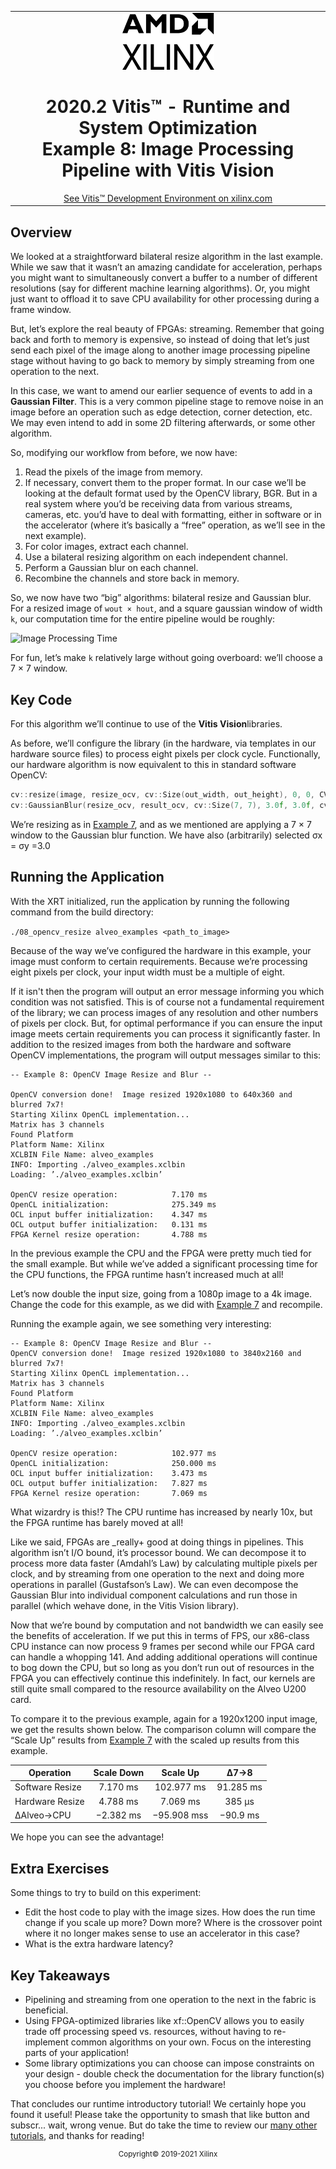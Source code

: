<table width="100%">
 <tr width="100%">
    <td align="center"><img src="https://raw.githubusercontent.com/Xilinx/Image-Collateral/main/xilinx-logo.png" width="30%"/><h1>2020.2 Vitis™ - Runtime and System Optimization<br />Example 8: Image Processing Pipeline with Vitis Vision</h1>
    <a href="https://www.xilinx.com/products/design-tools/vitis.html">See Vitis™ Development Environment on xilinx.com</a>
    </td>
 </tr>
</table>

## Overview

We looked at a straightforward bilateral resize algorithm in the last example.  While we saw that it wasn’t
an amazing candidate for acceleration, perhaps you might want to simultaneously convert a buffer to a number
of different resolutions (say for different machine learning algorithms).  Or, you might just want to offload
it to save CPU availability for other processing during a frame window.

But, let’s explore the real beauty of FPGAs: streaming.  Remember that going back and forth to memory is
expensive, so instead of doing that let’s just send each pixel of the image along to another image processing
pipeline stage without having to go back to memory by simply streaming from one operation to the next.

In this case, we want to amend our earlier sequence of events to add in a **Gaussian Filter**.  This is a
very common pipeline stage to remove noise in an image before an operation such as edge detection, corner
detection, etc.  We may even intend to add in some 2D filtering afterwards, or some other algorithm.

So, modifying our workflow from before, we now have:

1. Read the pixels of the image from memory.
2. If necessary, convert them to the proper format. In our case we’ll be looking at the default format used
   by the OpenCV library, BGR. But in a real system where you’d be receiving data from various streams,
   cameras, etc. you’d have to deal with formatting, either in software or in the accelerator (where it’s
   basically a “free” operation, as we’ll see in the next example).
3. For color images, extract each channel.
4. Use a bilateral resizing algorithm on each independent channel.
5. Perform a Gaussian blur on each channel.
6. Recombine the channels and store back in memory.

So, we now have two “big” algorithms: bilateral resize and Gaussian blur. For a resized image of `wout × hout`,
and a square gaussian window of width `k`, our computation time for the entire pipeline would be roughly:

![Image Processing Time](./images/08-formula-1.jpg)

For fun, let’s make `k` relatively large without going overboard: we’ll choose a 7 × 7 window.

## Key Code

For this algorithm we’ll continue to use of the **Vitis Vision**libraries.

As before, we’ll configure the library (in the hardware, via templates in our hardware source files) to process eight pixels per clock cycle.  Functionally, our hardware algorithm is now equivalent to this in standard software OpenCV:

```cpp
cv::resize(image, resize_ocv, cv::Size(out_width, out_height), 0, 0, CV_INTER_LINEAR);
cv::GaussianBlur(resize_ocv, result_ocv, cv::Size(7, 7), 3.0f, 3.0f, cv::BORDER_CONSTANT);
```

We’re resizing as in [Example 7](./07-image-resizing-with-vitis-vision.md), and as we mentioned are applying a
7 × 7 window to the Gaussian blur function.  We have also (arbitrarily) selected &sigma;x = &sigma;y =3.0

## Running the Application

With the XRT initialized, run the application by running the following command from the build directory:

`./08_opencv_resize alveo_examples <path_to_image>`

Because of the way we’ve configured the hardware in this example, your image must conform to certain requirements.  Because we’re processing eight pixels per clock, your input width must be a multiple of eight.

If it isn't then the program will output an error message informing you which condition was not satisfied.  This is of course not a fundamental requirement of the library; we can process images of any resolution and other numbers of pixels per clock.  But, for optimal performance if you can ensure the input image meets certain requirements you can process it significantly faster.  In addition to the resized images from both the hardware and software OpenCV implementations, the program will output messages similar to this:

```
-- Example 8: OpenCV Image Resize and Blur --

OpenCV conversion done!  Image resized 1920x1080 to 640x360 and blurred 7x7!
Starting Xilinx OpenCL implementation...
Matrix has 3 channels
Found Platform
Platform Name: Xilinx
XCLBIN File Name: alveo_examples
INFO: Importing ./alveo_examples.xclbin
Loading: ’./alveo_examples.xclbin’

OpenCV resize operation:            7.170 ms
OpenCL initialization:              275.349 ms
OCL input buffer initialization:    4.347 ms
OCL output buffer initialization:   0.131 ms
FPGA Kernel resize operation:       4.788 ms
```

In the previous example the CPU and the FPGA were pretty much tied for the small example.  But while we’ve added a significant processing time for the CPU functions, the FPGA runtime hasn’t increased much at all!

Let’s now double the input size, going from a 1080p image to a 4k image.  Change the code for this example, as we did with [Example 7](./07-image-resizing-with-vitis-vision.md) and recompile.

Running the example again, we see something very interesting:

```
-- Example 8: OpenCV Image Resize and Blur --
OpenCV conversion done!  Image resized 1920x1080 to 3840x2160 and blurred 7x7!
Starting Xilinx OpenCL implementation...
Matrix has 3 channels
Found Platform
Platform Name: Xilinx
XCLBIN File Name: alveo_examples
INFO: Importing ./alveo_examples.xclbin
Loading: ’./alveo_examples.xclbin’

OpenCV resize operation:            102.977 ms
OpenCL initialization:              250.000 ms
OCL input buffer initialization:    3.473 ms
OCL output buffer initialization:   7.827 ms
FPGA Kernel resize operation:       7.069 ms
```

What wizardry is this!? The CPU runtime has increased by nearly 10x, but the FPGA runtime has barely moved at
all!

Like we said, FPGAs are _really+ good at doing things in pipelines.  This algorithm isn’t I/O bound, it’s
processor bound.  We can decompose it to process more data faster (Amdahl’s Law) by calculating multiple
pixels per clock, and by streaming from one operation to the next and doing more operations in parallel
(Gustafson’s Law).  We can even decompose the Gaussian Blur into individual component calculations and run
those in parallel (which wehave done, in the Vitis Vision library).

Now that we’re bound by computation and not bandwidth we can easily see the benefits of acceleration.  If we
put this in terms of FPS, our x86-class CPU instance can now process 9 frames per second while our FPGA card
can handle a whopping 141.  And adding additional operations will continue to bog down the CPU, but so long
as you don’t run out of resources in the FPGA you can effectively continue this indefinitely.  In fact, our
kernels are still quite small compared to the resource availability on the Alveo U200 card.

To compare it to the previous example, again for a 1920x1200 input image, we get the results shown below.
The comparison column will compare the “Scale Up” results from
[Example 7](./07-image-resizing-with-vitis-vision.md) with the scaled up results from this example.

| Operation             | Scale Down |  Scale Up   | &Delta;7&rarr;8 |
| --------------------- | :--------: | :---------: | :-------------: |
| Software Resize       |  7.170 ms  | 102.977 ms  |    91.285 ms    |
| Hardware Resize       |  4.788 ms  |  7.069 ms   |  385 &micro;s   |
| &Delta;Alveo&rarr;CPU | −2.382 ms  | −95.908 mss |    −90.9 ms     |

We hope you can see the advantage!

## Extra Exercises

Some things to try to build on this experiment:

- Edit the host code to play with the image sizes.  How does the run time change if you scale up more?  Down
  more?  Where is the crossover point where it no longer makes sense to use an accelerator in this case?
- What is the extra hardware latency?

## Key Takeaways

- Pipelining and streaming from one operation to the next in the fabric is beneficial.
- Using FPGA-optimized libraries like xf::OpenCV allows you to easily trade off processing speed vs.
  resources, without having to re-implement common algorithms on your own.  Focus on the interesting parts of
  your application!
- Some library optimizations you can choose can impose constraints on your design - double check the
  documentation for the library function(s) you choose before you implement the hardware!


That concludes our runtime introductory tutorial! We certainly hope you found it useful! Please
take the opportunity to smash that like button and subscr... wait, wrong venue. But do take the
time to review our [many other tutorials](../README.md), and thanks for reading!

<p align="center"><sup>Copyright&copy; 2019-2021 Xilinx</sup></p>
